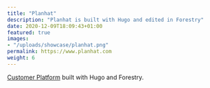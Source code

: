 ```yaml
---
title: "Planhat"
description: "Planhat is built with Hugo and edited in Forestry"
date: 2020-12-09T18:09:43+01:00
featured: true
images:
- "/uploads/showcase/planhat.png"
permalink: https://www.planhat.com
weight: 6
---
```


[Customer Platform](https://www.planhat.com) built with Hugo and Forestry.
